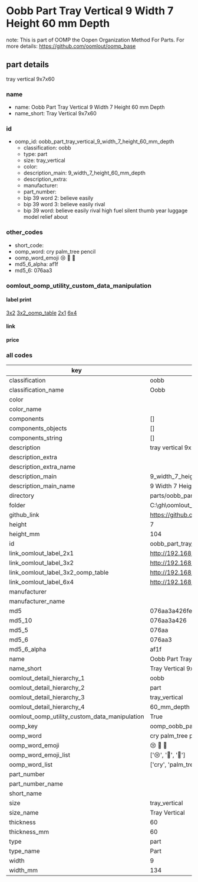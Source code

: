 # Oobb Part Tray Vertical 9 Width 7 Height 60 mm Depth  

note: This is part of OOMP the Oopen Organization Method For Parts. For more details: https://github.com/oomlout/oomp_base

##  part details
  



tray vertical 9x7x60



### name
* name: Oobb Part Tray Vertical 9 Width 7 Height 60 mm Depth
* name_short: Tray Vertical 9x7x60 
### id
* oomp_id: oobb_part_tray_vertical_9_width_7_height_60_mm_depth
  * classification: oobb
  * type: part
  * size: tray_vertical
  * color: 
  * description_main: 9_width_7_height_60_mm_depth
  * description_extra: 
  * manufacturer: 
  * part_number: 
  * bip 39 word 2: believe easily
  * bip 39 word 3: believe easily rival
  * bip 39 word: believe easily rival high fuel silent thumb year luggage model relief about

### other_codes
* short_code: 
* oomp_word: cry palm_tree pencil
* oomp_word_emoji :cry: :palm_tree: :pencil:
* md5_6_alpha: af1f
* md5_6: 076aa3






### oomlout_oomp_utility_custom_data_manipulation
#### label print
[3x2](http://192.168.1.245:1112/?label=oomp%20af1f)
[3x2_oomp_table](http://192.168.1.108:1112/?label=oomp%20af1f)
[2x1](http://192.168.1.242:1112/?label=oomp%20af1f)
[6x4](http://192.168.1.55:1112/?label=oomp%20af1f)    

#### link

                              

#### price







### all codes 
| key | value |  
| --- | --- |  
| classification | oobb |  
| classification_name | Oobb |  
| color |  |  
| color_name |  |  
| components | [] |  
| components_objects | [] |  
| components_string | [] |  
| description | tray vertical 9x7x60 |  
| description_extra |  |  
| description_extra_name |  |  
| description_main | 9_width_7_height_60_mm_depth |  
| description_main_name | 9 Width 7 Height 60 mm Depth |  
| directory | parts/oobb_part_tray_vertical_9_width_7_height_60_mm_depth |  
| folder | C:\gh\oomlout_oobb_version_4_generated_parts\parts\oobb_part_tray_vertical_9_width_7_height_60_mm_depth |  
| github_link | https://github.com/oomlout/oomlout_oomp_part_src/tree/main/parts/oobb_part_tray_vertical_9_width_7_height_60_mm_depth |  
| height | 7 |  
| height_mm | 104 |  
| id | oobb_part_tray_vertical_9_width_7_height_60_mm_depth |  
| link_oomlout_label_2x1 | http://192.168.1.242:1112/?label=oomp%20af1f |  
| link_oomlout_label_3x2 | http://192.168.1.245:1112/?label=oomp%20af1f |  
| link_oomlout_label_3x2_oomp_table | http://192.168.1.108:1112/?label=oomp%20af1f |  
| link_oomlout_label_6x4 | http://192.168.1.55:1112/?label=oomp%20af1f |  
| manufacturer |  |  
| manufacturer_name |  |  
| md5 | 076aa3a426fefc2f21aef6b9755160a5 |  
| md5_10 | 076aa3a426 |  
| md5_5 | 076aa |  
| md5_6 | 076aa3 |  
| md5_6_alpha | af1f |  
| name | Oobb Part Tray Vertical 9 Width 7 Height 60 mm Depth |  
| name_short | Tray Vertical 9x7x60  |  
| oomlout_detail_hierarchy_1 | oobb |  
| oomlout_detail_hierarchy_2 | part |  
| oomlout_detail_hierarchy_3 | tray_vertical |  
| oomlout_detail_hierarchy_4 | 60_mm_depth |  
| oomlout_oomp_utility_custom_data_manipulation | True |  
| oomp_key | oomp_oobb_part_tray_vertical_9_width_7_height_60_mm_depth |  
| oomp_word | cry palm_tree pencil |  
| oomp_word_emoji | :cry: :palm_tree: :pencil: |  
| oomp_word_emoji_list | [':cry:', ':palm_tree:', ':pencil:'] |  
| oomp_word_list | ['cry', 'palm_tree', 'pencil'] |  
| part_number |  |  
| part_number_name |  |  
| short_name |  |  
| size | tray_vertical |  
| size_name | Tray Vertical |  
| thickness | 60 |  
| thickness_mm | 60 |  
| type | part |  
| type_name | Part |  
| width | 9 |  
| width_mm | 134 |  
